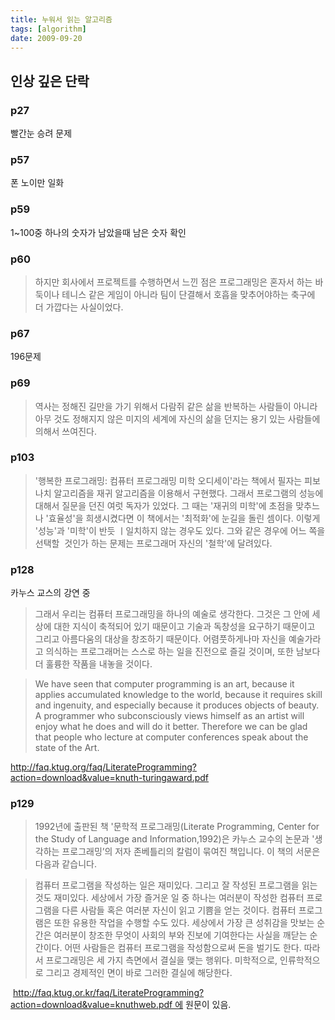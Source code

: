 ```yaml
---
title: 누워서 읽는 알고리즘
tags: [algorithm]
date: 2009-09-20
---
```


## 인상 깊은 단락

### p27
빨간눈 승려 문제

### p57
폰 노이만 일화

### p59
1~100중 하나의 숫자가 남았을때 남은 숫자 확인

### p60
> 하지만 회사에서 프로젝트를 수행하면서 느낀 점은 프로그래밍은 혼자서 하는 바둑이나 테니스 같은 게임이 아니라 팀이 단결해서 호흡을 맞추어야하는 축구에 더 가깝다는 사실이었다.

### p67
196문제

### p69
> 역사는 정해진 길만을 가기 위해서 다람쥐 같은 삶을 반복하는 사람들이 아니라 아무 것도 정해지지 않은 미지의 세계에 자신의 삶을 던지는 용기 있는 사람들에 의해서 쓰여진다.

### p103
> '행복한 프로그래밍: 컴퓨터 프로그래밍 미학 오디세이'라는 책에서 필자는 피보나치 알고리즘을 재귀 알고리즘을 이용해서 구현했다. 그래서 프로그램의 성능에 대해서 질문을 던진 여럿 독자가 있었다. 그 때는 '재귀의 미학'에 초점을 맞추느나 '효율성'을 희생시켰다면 이 책에서는 '최적화'에 눈길을 돌린 셈이다. 이렇게 '성능'과 '미학'이 반듯 ㅣ일치하지 않는 경우도 있다. 그와 같은 경우에 어느 쪽을 선택할  것인가 하는 문제는 프로그래머 자신의 '철학'에 달려있다.

### p128
카누스 교스의 강연 중

> 그래서 우리는 컴퓨터 프로그래밍을 하나의 예술로 생각한다. 그것은 그 안에 세상에 대한 지식이 축적되어 있기 때문이고 기술과 독창성을 요구하기 때문이고 그리고 아름다움의 대상을 창조하기 때문이다. 어렴풋하게나마 자신을 예술가라고 의식하는 프로그래머는 스스로 하는 일을 진전으로 즐길 것이며, 또한 남보다 더 훌륭한 작품을 내놓을 것이다.

> We have seen that computer programming is an art, because it applies accumulated knowledge to the world, because it requires skill and ingenuity, and especially because it produces objects of beauty. A programmer who subconsciously views himself as an artist will enjoy what he does and will do it better. Therefore we can be glad that people who lecture at computer conferences speak about the state of the Art.

http://faq.ktug.org/faq/LiterateProgramming?action=download&value=knuth-turingaward.pdf

### p129
> 1992년에 출판된 책 '문학적 프로그래밍(Literate Programming, Center for the Study of Language and Information,1992)은 카누스 교수의 논문과 '생각하는 프로그래밍’의 저자 존베틀리의 칼럼이 묶여진 책입니다. 이 책의 서문은 다음과 같습니다.

> 컴퓨터 프로그램을 작성하는 일은 재미있다. 그리고 잘 작성된 프로그램을 읽는 것도 재미있다. 세상에서 가장 즐거운 일 중 하나는 여러분이 작성한 컴퓨터 프로그램을 다른 사람들 혹은 여러분 자신이 읽고 기쁨을 얻는 것이다. 컴퓨터 프로그램은 또한 유용한 작업을 수행할 수도 있다. 세상에서 가장 큰 성취감을 맛보는 순간은 여러분이 창조한 무엇이 사회의 부와 진보에 기여한다는 사실을 깨닫는 순간이다. 어떤 사람들은 컴퓨터 프로그램을 작성함으로써 돈을 벌기도 한다. 따라서 프로그래밍은 세 가지 측면에서 결실을 맺는 행위다. 미학적으로, 인류학적으로 그리고 경제적인 면이 바로 그러한 결실에 해당한다.

 http://faq.ktug.or.kr/faq/LiterateProgramming?action=download&value=knuthweb.pdf 에 원문이 있음.
